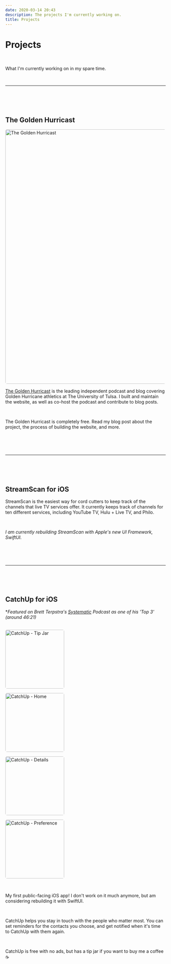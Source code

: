 ```yaml
---
date: 2020-03-14 20:43
description: The projects I'm currently working on.
title: Projects
---
```

# Projects

<br /> 

What I'm currently working on in my spare time.

<br />

---

<br /> <br /> <br />

## The Golden Hurricast

<style type="text/css">
@media screen and (max-width: 900px) {
.resizable-image img {
max-width: 315px;
}
}
</style>

<div class="resizable-image">
    <a href="https://thegoldenhurricast.com" target="_blank"><img src="../project_images/TGH-web.png" alt="The Golden Hurricast" style="border-radius: 5px; width:800px;"/></a>
</div>

<p>
<a href="https://thegoldenhurricast.com" target="_blank">The Golden Hurricast</a> is the leading independent podcast and blog covering Golden Hurricane athletics at The University of Tulsa. I built and maintain the website, as well as co-host the podcast and contribute to blog posts.
</p>

<br />

The Golden Hurricast is completely free. Read my blog post about the project, the process of building the website, and more.

<br /> <br /> <br />

---

<br/> <br /> <br />

## StreamScan for iOS

StreamScan is the easiest way for cord cutters to keep track of the channels that live TV services offer. It currently keeps track of channels for ten different services, including YouTube TV, Hulu + Live TV, and Philo.

<br />

*I am currently rebuilding StreamScan with Apple's new UI Framework, SwiftUI.*

<br /> <br /> <br />

---

<br /> <br /> <br />

## CatchUp for iOS

**Featured on Brett Terpstra's <a href="https://esn.fm/systematic/218" target="_blank">Systematic</a> Podcast as one of his 'Top 3' (around 46:21)*

<br />

<div>
<a href="https://apps.apple.com/us/app/catchup-keep-in-touch/id1358023550" target="_blank"><img src="../project_images/catchup-tipjar.png" alt="CatchUp - Tip Jar" style="border-radius: 5px; margin-right: 15px; width:185px;"/></a>

<a href="https://apps.apple.com/us/app/catchup-keep-in-touch/id1358023550" target="_blank"><img src="../project_images/catchup-home.png" alt="CatchUp - Home" style="border-radius: 5px; margin-right: 15px; width:185px;"/></a>

<a href="https://apps.apple.com/us/app/catchup-keep-in-touch/id1358023550" target="_blank"><img src="../project_images/catchup-details.png" alt="CatchUp - Details" style="border-radius: 5px; margin-right: 15px; width:185px;"/></a>

<a href="https://apps.apple.com/us/app/catchup-keep-in-touch/id1358023550" target="_blank"><img src="../project_images/catchup-preference.png" alt="CatchUp - Preference" style="border-radius: 5px; margin-right: 15px; width:185px;"/></a>
</div>

<br />

My first public-facing iOS app! I don't work on it much anymore, but am considering rebuilding it with SwiftUI.

<br />

CatchUp helps you stay in touch with the people who matter most. You can set reminders for the contacts you choose, and get notified when it's time to CatchUp with them again.

<br />

CatchUp is free with no ads, but has a tip jar if you want to buy me a coffee ☕

<br />

<a href="https://itunes.apple.com/us/app/catchup-keep-in-touch/id1358023550" target="_blank" style="display:inline-block;overflow:hidden;background:url(https://linkmaker.itunes.apple.com/assets/shared/badges/en-us/appstore-lrg.svg) no-repeat;width:270px;height:80px;background-size:contain;"></a>


